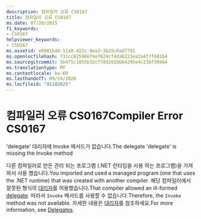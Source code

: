 ```yaml
---
description: 컴파일러 오류 CS0167
title: 컴파일러 오류 CS0167
ms.date: 07/20/2015
f1_keywords:
- CS0167
helpviewer_keywords:
- CS0167
ms.assetid: e6901b40-11a0-422c-9ea3-3b25c0ad7791
ms.openlocfilehash: 731cc625966f4ef624cf4dab223ea3a4f7f681b4
ms.sourcegitcommit: 5b475c1855b32cf78d2d1bbb4295e4c236f39464
ms.translationtype: MT
ms.contentlocale: ko-KR
ms.lasthandoff: 09/24/2020
ms.locfileid: "91182625"
---
```

# <a name="compiler-error-cs0167"></a><span data-ttu-id="32d45-103">컴파일러 오류 CS0167</span><span class="sxs-lookup"><span data-stu-id="32d45-103">Compiler Error CS0167</span></span>

<span data-ttu-id="32d45-104">'delegate' 대리자에 Invoke 메서드가 없습니다.</span><span class="sxs-lookup"><span data-stu-id="32d45-104">The delegate 'delegate' is missing the Invoke method</span></span>  
  
 <span data-ttu-id="32d45-105">다른 컴파일러로 만든 관리 되는 프로그램 (.NET 런타임을 사용 하는 프로그램)을 가져와서 사용 했습니다.</span><span class="sxs-lookup"><span data-stu-id="32d45-105">You imported and used a managed program (one that uses the .NET runtime) that was created with another compiler.</span></span> <span data-ttu-id="32d45-106">해당 컴파일러에서 잘못된 형식의 [대리자](../language-reference/builtin-types/reference-types.md)를 허용했습니다.</span><span class="sxs-lookup"><span data-stu-id="32d45-106">That compiler allowed an ill-formed [delegate](../language-reference/builtin-types/reference-types.md).</span></span> <span data-ttu-id="32d45-107">따라서 `Invoke` 메서드를 사용할 수 없습니다.</span><span class="sxs-lookup"><span data-stu-id="32d45-107">Therefore, the `Invoke` method was not available.</span></span> <span data-ttu-id="32d45-108">자세한 내용은 [대리자](../programming-guide/delegates/index.md)를 참조하세요.</span><span class="sxs-lookup"><span data-stu-id="32d45-108">For more information, see [Delegates](../programming-guide/delegates/index.md).</span></span>
